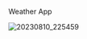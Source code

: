Weather App

![20230810_225459](https://github.com/pelindalkiran/weather-app/assets/105924603/78eaf7c0-80ba-4ba4-a2e2-b37b9c014e8c)
